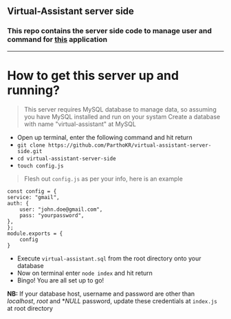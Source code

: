 ## Virtual-Assistant server side
### This repo contains the server side code to manage user and command for [this](https://github.com/ParthoKR/virtual-assistant) application
---
# How to get this server up and running?
> This server requires MySQL database to manage data, so assuming you have MySQL installed and run on your systam
> Create a database with name "virtual-assistant" at MySQL

* Open up terminal, enter the following command and hit return
* `git clone https://github.com/ParthoKR/virtual-assistant-server-side.git`
* `cd virtual-assistant-server-side`
* `touch config.js`
> Flesh out `config.js` as per your info, here is an example

    
    const config = {
    service: "gmail",
    auth: {
        user: "john.doe@gmail.com",
        pass: "yourpassword",
    },
    };
    module.exports = {
        config
    }
    
* Execute `virtual-assistant.sql` from the root directory onto your database
* Now on terminal enter `node index` and hit return
* Bingo! You are all set up to go!

**NB:** If your database host, username and password are other than *localhost*, *root* and **NULL* password, update these credentials at `index.js` at root directory
